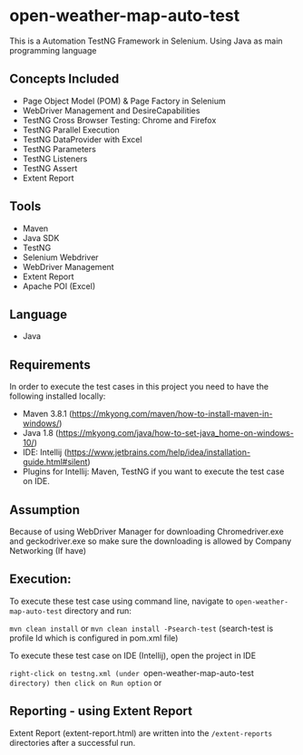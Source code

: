 # open-weather-map-auto-test
This is a Automation TestNG Framework in Selenium. Using Java as main programming language


## Concepts Included

* Page Object Model (POM) & Page Factory in Selenium
* WebDriver Management and DesireCapabilities
* TestNG Cross Browser Testing: Chrome and Firefox
* TestNG Parallel Execution
* TestNG DataProvider with Excel
* TestNG Parameters
* TestNG Listeners
* TestNG Assert
* Extent Report

## Tools

* Maven
* Java SDK
* TestNG
* Selenium Webdriver
* WebDriver Management
* Extent Report
* Apache POI (Excel)

## Language

* Java

## Requirements

In order to execute the test cases in this project you need to have the following installed locally:

* Maven 3.8.1 (https://mkyong.com/maven/how-to-install-maven-in-windows/)
* Java 1.8 (https://mkyong.com/java/how-to-set-java_home-on-windows-10/)
* IDE: Intellij (https://www.jetbrains.com/help/idea/installation-guide.html#silent)
* Plugins for Intellij: Maven, TestNG if you want to execute the test case on IDE.

## Assumption

Because of using WebDriver Manager for downloading Chromedriver.exe and geckodriver.exe so make sure the downloading is allowed by Company Networking (If have)

## Execution:

To execute these test case using command line, navigate to `open-weather-map-auto-test` directory and run:

`mvn clean install`
or
`mvn clean install -Psearch-test` (search-test is profile Id which is configured in pom.xml file)

To execute these test case on IDE (Intellij), open the project in IDE

`right-click on testng.xml (under `open-weather-map-auto-test` directory) then click on Run option`
or

## Reporting - using Extent Report

Extent Report (extent-report.html) are written into the `/extent-reports` directories after a successful run.

